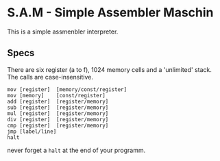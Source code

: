 # S.A.M - Simple Assembler Maschin

This is a simple assmenbler interpreter.

## Specs
There are six register (a to f), 1024 memory cells and a 'unlimited' stack.
The calls are case-insensitive.

``` ASM
mov [register]  [memory/const/register]
mov [memory]    [const/register]
add [register]  [register/memory]
sub [register]  [register/memory]
mul [register]  [register/memory]
div [register]  [register/memory]
cmp [register]  [register/memory]
jmp [label/line]
halt
```

never forget a `halt` at the end of your programm.
